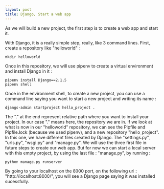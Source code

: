 ```yaml
---
layout: post
title: Django, Start a web app
---
```


As we will build a new project, the first step is to create a web app and start it.

With Django, it is a really simple step, really, like 3 command lines.
First, create a repository like "helloworld" :
```
mkdir helloworld
```
Once in this repository, we will use pipenv to create a virtual environment and install Django in it :
```
pipenv install Django==2.1.5
pipenv shell
```
Once in the environment shell, to create a new project, you can use a command line saying you want to start a new project and writing its name :
```
django-admin startproject hello_project .
```
The "." at the end represent relative path where you want to install your project. In our case "." means here, the repository we are in.
If we look at what is now in our "helloworld" repository, we can see the Pipfile and Pipfile.lock (because we used pipenv), and a new repository "hello_project". In this one, we have different files created by Django. The "settings.py", "urls.py", "wsgi.py" and "manage.py". We will use the three first file in future steps to create our web app. But for now we can start a local server with this empty project, by using the last file : "manage.py", by running :
```
python manage.py runserver
```
By going to your localhost on the 8000 port, on the following url : "http://localhost:8000/", you will see a Django page saying it was installed sucessfully.
